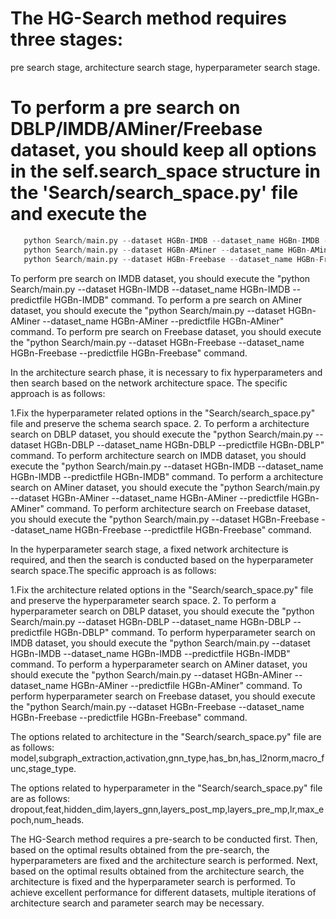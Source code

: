 # The HG-Search method requires three stages: 
pre search stage, architecture search stage, hyperparameter search stage. 


# To perform a pre search on  DBLP/IMDB/AMiner/Freebase dataset, you should keep all options in the self.search_space structure in the 'Search/search_space.py' file and execute the 

```python Search/main.py --dataset HGBn-DBLP --dataset_name HGBn-DBLP --predictfile HGBn-DBLP
   python Search/main.py --dataset HGBn-IMDB --dataset_name HGBn-IMDB --predictfile HGBn-IMDB
   python Search/main.py --dataset HGBn-AMiner --dataset_name HGBn-AMiner --predictfile HGBn-AMiner
   python Search/main.py --dataset HGBn-Freebase --dataset_name HGBn-Freebase --predictfile HGBn-Freebase
```

To perform  pre search on  IMDB dataset, you should execute the "python Search/main.py --dataset HGBn-IMDB --dataset_name HGBn-IMDB --predictfile HGBn-IMDB" command. 
To perform a pre search on  AMiner dataset, you should execute the "python Search/main.py --dataset HGBn-AMiner --dataset_name HGBn-AMiner --predictfile HGBn-AMiner" command.
To perform  pre search on  Freebase dataset, you should execute the "python Search/main.py --dataset HGBn-Freebase --dataset_name HGBn-Freebase --predictfile HGBn-Freebase" command.


In the architecture search phase, it is necessary to fix hyperparameters and then search based on the network architecture space. The specific approach is as follows:

1.Fix the hyperparameter related options in the "Search/search_space.py" file and preserve the schema search space.
2.
To perform a architecture search on  DBLP dataset, you should execute the "python Search/main.py --dataset HGBn-DBLP --dataset_name HGBn-DBLP --predictfile HGBn-DBLP" command. 
To perform  architecture search on  IMDB dataset, you should execute the "python Search/main.py --dataset HGBn-IMDB --dataset_name HGBn-IMDB --predictfile HGBn-IMDB" command. 
To perform a architecture search on  AMiner dataset, you should execute the "python Search/main.py --dataset HGBn-AMiner --dataset_name HGBn-AMiner --predictfile HGBn-AMiner" command.
To perform  architecture search on  Freebase dataset, you should execute the "python Search/main.py --dataset HGBn-Freebase --dataset_name HGBn-Freebase --predictfile HGBn-Freebase" command.

In the hyperparameter search stage, a fixed network architecture is required, and then the search is conducted based on the hyperparameter search space.The specific approach is as follows:

1.Fix the architecture  related options in the "Search/search_space.py" file and preserve the hyperparameter search space.
2.
To perform a hyperparameter  search on  DBLP dataset, you should execute the "python Search/main.py --dataset HGBn-DBLP --dataset_name HGBn-DBLP --predictfile HGBn-DBLP" command. 
To perform  hyperparameter  search on  IMDB dataset, you should execute the "python Search/main.py --dataset HGBn-IMDB --dataset_name HGBn-IMDB --predictfile HGBn-IMDB" command. 
To perform a hyperparameter  search on  AMiner dataset, you should execute the "python Search/main.py --dataset HGBn-AMiner --dataset_name HGBn-AMiner --predictfile HGBn-AMiner" command.
To perform  hyperparameter  search on  Freebase dataset, you should execute the "python Search/main.py --dataset HGBn-Freebase --dataset_name HGBn-Freebase --predictfile HGBn-Freebase" command.

The options related to architecture in the "Search/search_space.py" file are as follows:
model,subgraph_extraction,activation,gnn_type,has_bn,has_l2norm,macro_func,stage_type.

The options related to hyperparameter in the "Search/search_space.py" file are as follows:
dropout,feat,hidden_dim,layers_gnn,layers_post_mp,layers_pre_mp,lr,max_epoch,num_heads.


The HG-Search method requires a pre-search to be conducted first. Then, based on the optimal results obtained from the pre-search, the hyperparameters are fixed and the architecture search is performed. Next, based on the optimal results obtained from the architecture search, the architecture is fixed and the hyperparameter search is performed. To achieve excellent performance for different datasets, multiple iterations of architecture search and parameter search may be necessary.

